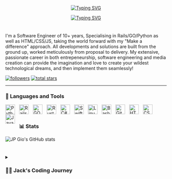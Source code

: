 <p align="center">
  <!-- Typing SVG by DenverCoder1 - https://github.com/DenverCoder1/readme-typing-svg -->
 <a href="https://git.io/typing-svg"><img src="https://readme-typing-svg.demolab.com?font=Fira+Code&pause=1000&color=F738EC&center=true&width=435&lines=Software+Engineer" alt="Typing SVG" /></a>
</p>
<p align="center">
  <!-- Typing SVG by DenverCoder1 - https://github.com/DenverCoder1/readme-typing-svg -->
  <a href="https://git.io/typing-svg"><img src="https://readme-typing-svg.demolab.com?font=Fira+Code&pause=1000&color=F738EC&center=true&width=435&lines=(Developer%2FSolution-Maker%2FCreator)" alt="Typing SVG" /></a>
</p>

#

I'm a Software Engineer of 10+ years, Specialising in Rails/GO/Python as well as HTML/CSS/JS, taking the world forward with my "Make a difference" approach. All developments and solutions are built from the ground up, worked meticulously from proposal to delivery. My extensive, passionate career in both entrepeneurship, software engineering and media creation can provide the imagination and love to create your wildest technological dreams, and then implement them seamlessly!

   <p align="left">
      <a href="https://github.com/JPGIODevs?tab=followers">
         <img alt="followers" title="Follow me on Github" src="https://custom-icon-badges.demolab.com/github/followers/JPGIODevs?color=236ad3&labelColor=1155ba&style=for-the-badge&logo=person-add&label=Follow&logoColor=white"/></a>
      <a href="https://github.com/JPGIODevs?tab=repositories&sort=stargazers">
         <img alt="total stars" title="Total stars on GitHub" src="https://custom-icon-badges.demolab.com/github/stars/JPGIODevs?color=55960c&style=for-the-badge&labelColor=488207&logo=star"/></a>
   </p>

---

### 🧰 Languages and Tools

<img align="left" alt="Python" width="30px" style="padding-right:10px;" src="https://cdn.jsdelivr.net/gh/devicons/devicon/icons/python/python-plain.svg" />
<img align="left" alt="Rails" width="30px" style="padding-right:10px;" 
src="https://cdn.jsdelivr.net/gh/devicons/devicon/icons/rails/rails-plain.svg" />
<img align="left" alt="GO" width="30px" style="padding-right:10px;" src="https://cdn.jsdelivr.net/gh/devicons/devicon/icons/go/go-original-wordmark.svg" />
<img align="left" alt="Rust" width="30px" style="padding-right:10px;" src="https://cdn.jsdelivr.net/gh/devicons/devicon/icons/rust/rust-plain.svg" />
<img align="left" alt="C#" width="30px" style="padding-right:10px;" src="https://cdn.jsdelivr.net/gh/devicons/devicon/icons/csharp/csharp-line.svg" />
<img align="left" alt="Swift" width="30px" style="padding-right:10px;" src="https://cdn.jsdelivr.net/gh/devicons/devicon/icons/swift/swift-original.svg" />
<img align="left" alt="Linux" width="30px" style="padding-right:10px;" src="https://cdn.jsdelivr.net/gh/devicons/devicon/icons/linux/linux-original.svg" />
<img align="left" alt="Bash" width="30px" style="padding-right:10px;" src="https://cdn.jsdelivr.net/gh/devicons/devicon/icons/bash/bash-original.svg" />
<img align="left" alt="Git" width="30px" style="padding-right:10px;" src="https://cdn.jsdelivr.net/gh/devicons/devicon/icons/git/git-original.svg" />
<img align="left" alt="HTML" width="30px" style="padding-right:10px;" src="https://cdn.jsdelivr.net/gh/devicons/devicon/icons/html5/html5-plain.svg" />
<img align="left" alt="CSS" width="30px" style="padding-right:10px;" src="https://cdn.jsdelivr.net/gh/devicons/devicon/icons/css3/css3-plain.svg" />
<img align="left" alt="JavaScript" width="30px" style="padding-right:10px;" src="https://cdn.jsdelivr.net/gh/devicons/devicon/icons/javascript/javascript-plain.svg" />
<br />

#



### 📊 Stats

![JP Gio's GitHub stats](https://github-readme-stats.vercel.app/api?username=jpgiodevs&show_icons=true&theme=gruvbox)

<!-- ![GitHub Streak](https://streak-stats.demolab.com?user=JPGIODevs&theme=gruvbox&border_radius=4.5) -->

#

<details>
 <summary><h3>👨‍💻 Jack's Coding Journey</h3></summary>
   I started my coding journey at the ripe age of 5. A wonderous little mind became a computer science student with a passion to learn everything I could about this programming world - from linux to integrated systems to neural networks. The gateway-drug was python, creating small games into my teens, moving onto full-blown membership database software for my home-town gym. This burning desire to constantly expand, to constantly make a difference, drew me to create JPGIO-Developments. All the while pursuing my forever-present skillset in media creation (photography, cinematography, advertising). My automotive-engineering job of my late-teens fell to side whilst I continued pursuing my dreams, and the rest is history. Now I've taken the leap away from that safety net of job into this uncomfortable, unexplored world that it being a creator and entrepeneur (once again). Not once have I looked back. The desire within me to develop the solutions of the future, to connect with the greatest minds of our planet, to deliver the best service, to over-achieve, is the same desire which goes into each and every development and solution I will and have ever made. There is a dream - a dream that I'll one day, with yourselves, look upon what we have built, and smile :).

[website]: https://jpgiodevelopments.com
[Linktree]: https://linktr.ee/jpgiodevs
